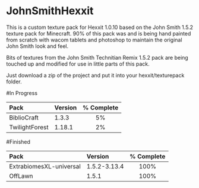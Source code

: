 JohnSmithHexxit
===============
This is a custom texture pack for Hexxit 1.0.10 based on the John Smith 1.5.2 texture pack for Minecraft.
90% of this pack was and is being hand painted from scratch with wacom tablets and photoshop to maintain the original John Smith look and feel.

Bits of textures from the John Smith Technitian Remix 1.5.2 pack are being touched up and modified for use in little parts of this pack.

Just download a zip of the project and put it into your hexxit/texturepack folder.


#In Progress

| Pack  | Version  | % Complete |
| :------------ |:---------------|:-----:|
| BiblioCraft               | 1.3.3        |  5% |
| TwilightForest            | 1.18.1       |  2% |

#Finished

| Pack  | Version  | % Complete
| :------------ |:---------------|:-----:|
| ExtrabiomesXL-universal   | 1.5.2-3.13.4 | 100% |
| OffLawn                   | 1.5.1        | 100% |
